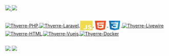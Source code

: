 
<div>
  <a href="https://github.com/tcs322">
  <img height="180em" src="https://github-readme-stats.vercel.app/api?username=tcs322&show_icons=true&theme=dark"/>
  <img height="180em" src="https://github-readme-stats.vercel.app/api/top-langs/?username=tcs322&layout=compact&theme=dark"/>
</div>
    
##
<div style="display: inline_block">
  <img align="center" alt="Thyerre-PHP" height="30" width="40" src="https://cdn.jsdelivr.net/gh/devicons/devicon@latest/icons/php/php-original.svg">
  <img align="center" alt="Thyerre-Laravel" height="30" width="40" src="https://cdn.jsdelivr.net/gh/devicons/devicon@latest/icons/laravel/laravel-original.svg">
  <img align="center" alt="Thyerre-Js" height="30" width="40" src="https://raw.githubusercontent.com/devicons/devicon/master/icons/javascript/javascript-plain.svg">
  <img align="center" alt="Thyerre-HTML" height="30" width="40" src="https://raw.githubusercontent.com/devicons/devicon/master/icons/html5/html5-original.svg">
  <img align="center" alt="Thyerre-CSS" height="30" width="40" src="https://raw.githubusercontent.com/devicons/devicon/master/icons/css3/css3-original.svg">
  <img align="center" alt="Thyerre-Livewire" height="30" width="40" src="https://cdn.jsdelivr.net/gh/devicons/devicon@latest/icons/livewire/livewire-original.svg">
  <img align="center" alt="Thyerre-HTML" height="30" width="40" src="https://cdn.jsdelivr.net/gh/devicons/devicon@latest/icons/react/react-original.svg">
  <img align="center" alt="Thyerre-Vuejs" height="30" width="40" src="https://cdn.jsdelivr.net/gh/devicons/devicon@latest/icons/vuejs/vuejs-original.svg">
  <img align="center" alt="Thyerre-Docker" height="30" width="40" src="https://cdn.jsdelivr.net/gh/devicons/devicon@latest/icons/docker/docker-original.svg">
</div>

##
<div> 
  <a href = "mailto:thyerre322@gmail.com"><img src="https://img.shields.io/badge/-Gmail-%23333?style=for-the-badge&logo=gmail&logoColor=white" target="_blank"></a>
  <a href="https://www.linkedin.com/in/thyerre-sampaio-047416328/" target="_blank"><img src="https://img.shields.io/badge/-LinkedIn-%230077B5?style=for-the-badge&logo=linkedin&logoColor=white" target="_blank"></a>
</div>
